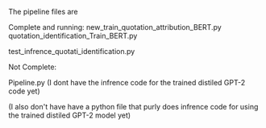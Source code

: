 The pipeline files are

Complete and running:
new_train_quotation_attribution_BERT.py
quotation_identification_Train_BERT.py


test_infrence_quotati_identification.py


Not Complete:

Pipeline.py
(I dont have the infrence code for the trained distiled GPT-2 code yet)

(I also don't have have a python file that purly does infrence code for using the trained distiled GPT-2 model yet)
